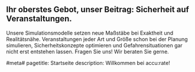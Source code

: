 ## Ihr oberstes Gebot, unser Beitrag: Sicherheit auf Veranstaltungen.

Unsere Simulationsmodelle setzen neue Maßstäbe bei Exaktheit und Realitätsnähe. Veranstaltungen jeder Art und Größe schon bei der Planung simulieren, Sicherheitskonzepte optimieren und Gefahrensituationen gar nicht erst entstehen lassen. Fragen Sie uns! Wir beraten Sie gerne.


#meta#
pagetitle: Startseite
description: Willkommen bei accu:rate!
